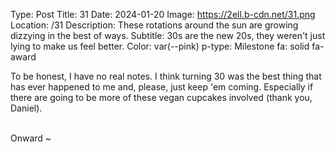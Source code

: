 Type: Post
Title: 31
Date: 2024-01-20
Image: https://2ell.b-cdn.net/31.png
Location: /31
Description: These rotations around the sun are growing dizzying in the best of ways.
Subtitle: 30s are the new 20s, they weren't just lying to make us feel better.
Color: var(--pink)
p-type: Milestone
fa: solid fa-award

To be honest, I have no real notes. I think turning 30 was the best thing that has ever happened to me and, please, just keep 'em coming. Especially if there are going to be more of these vegan cupcakes involved (thank you, Daniel).

<br>
Onward ~